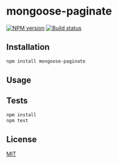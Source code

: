 # mongoose-paginate

[![NPM version](https://img.shields.io/npm/v/mongoose-paginate.svg)](https://npmjs.org/package/mongoose-paginate)
[![Build status](https://travis-ci.org/Jokero/mongoose-paginate.svg?branch=feature%2Frefactoring)](https://travis-ci.org/Jokero/mongoose-paginate)

## Installation

```bash
npm install mongoose-paginate
```

## Usage

## Tests

```bash
npm install
npm test
```

## License

[MIT](LICENSE)